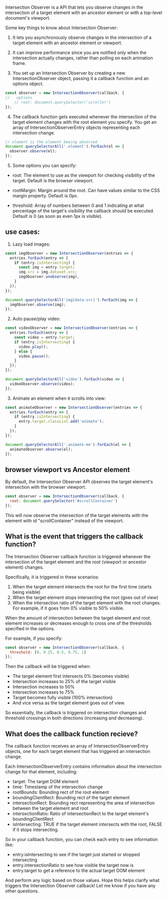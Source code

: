 Intersection Observer is a API that lets you observe changes in the intersection of a target element with an ancestor element or with a top-level document's viewport.

Some key things to know about Intersection Observer:

1. It lets you asynchronously observe changes in the intersection of a target element with an ancestor element or viewport.

2. It can improve performance since you are notified only when the intersection actually changes, rather than polling on each animation frame.

3. You set up an Intersection Observer by creating a new IntersectionObserver object, passing it a callback function and an options object.
```js
const observer = new IntersectionObserver(callback, {
//   options
    // root: document.querySelector('scroller')
});
```
4. The callback function gets executed whenever the intersection of the target element changes with the root element you specify. You get an array of IntersectionObserverEntry objects representing each intersection change.
```js
// element is the element beeing observed
document.querySelectorAll('.element').forEach(el => {
  observer.observe(el);
}); 
```
5. Some options you can specify:

- root: The element to use as the viewport for checking visibility of the target. Default is the browser viewport.

- rootMargin: Margin around the root. Can have values similar to the CSS margin property. Default is 0px. 

- threshold: Array of numbers between 0 and 1 indicating at what percentage of the target's visibility the callback should be executed. Default is 0 (as soon as even 1px is visible).




## use cases:

1. Lazy load images:
```js
const imgObserver = new IntersectionObserver(entries => {
  entries.forEach(entry => {
    if (entry.isIntersecting) {
      const img = entry.target;
      img.src = img.dataset.src;
      imgObserver.unobserve(img);
    }
  });
});

document.querySelectorAll('img[data-src]').forEach(img => {
  imgObserver.observe(img);
});
```

2. Auto pause/play video:
```js 
const videoObserver = new IntersectionObserver(entries => {
  entries.forEach(entry => {
    const video = entry.target;
    if (entry.isIntersecting) {
      video.play();
    } else {
      video.pause();
    }
  });
});

document.querySelectorAll('video').forEach(video => {
  videoObserver.observe(video);
});
```

3. Animate an element when it scrolls into view:
```js
const animateObserver = new IntersectionObserver(entries => {
  entries.forEach(entry => {
    if (entry.isIntersecting) {
      entry.target.classList.add('animate');
    }
  }); 
});

document.querySelectorAll('.animate-me').forEach(el => {
  animateObserver.observe(el);
});
```
## browser viewport vs Ancestor element
By default, the Intersection Observer API observes the target element's intersection with the browser viewport.

```js
const observer = new IntersectionObserver(callback, {
  root: document.querySelector('#scrollContainer')
});
```
This will now observe the intersection of the target elements with the element with id "scrollContainer" instead of the viewport.


## What is the event that triggers the callback function?
The Intersection Observer callback function is triggered whenever the intersection of the target element and the root (viewport or ancestor element) changes.

Specifically, it is triggered in these scenarios:

1. When the target element intersects the root for the first time (starts being visible)
2. When the target element stops intersecting the root (goes out of view)
3. When the intersection ratio of the target element with the root changes. For example, if it goes from 0% visible to 50% visible.

 When the amount of intersection between the target element and root element increases or decreases enough to cross one of the thresholds specified in the options.

For example, if you specify:
```js
const observer = new IntersectionObserver(callback, {
  threshold: [0, 0.25, 0.5, 0.75, 1] 
});
```
Then the callback will be triggered when:

- The target element first intersects 0% (becomes visible)
- Intersection increases to 25% of the target visible 
- Intersection increases to 50% 
- Intersection increases to 75%
- Target becomes fully visible (100% intersection) 
- And vice versa as the target element goes out of view.

So essentially, the callback is triggered on intersection changes and threshold crossings in both directions (increasing and decreasing).

## What does the callback function recieve? 
The callback function receives an array of IntersectionObserverEntry objects, one for each target element that has triggered an intersection change.

Each IntersectionObserverEntry contains information about the intersection change for that element, including:

- target: The target DOM element
- time: Timestamp of the intersection change 
- rootBounds: Bounding rect of the root element 
- boundingClientRect: Bounding rect of the target element 
- intersectionRect: Bounding rect representing the area of intersection between the target element and root
- intersectionRatio: Ratio of intersectionRect to the target element's boundingClientRect
- isIntersecting: TRUE if the target element intersects with the root, FALSE if it stops intersecting.

So in your callback function, you can check each entry to see information like:

- entry.isIntersecting to see if the target just started or stopped intersecting 
- entry.intersectionRatio to see how visible the target now is
- entry.target to get a reference to the actual target DOM element

And perform any logic based on those values. Hope this helps clarify what triggers the Intersection Observer callback! Let me know if you have any other questions.
